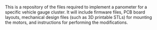 This is a repository of the files required to implement a panometer for a specific vehicle gauge cluster. It will include firmware files, PCB board layouts, mechanical design files (such as 3D printable STLs) for mounting the motors, and instructions for performing the modifications.
